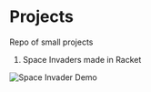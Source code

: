 # Projects
Repo of small projects 

1. Space Invaders made in Racket

![Space Invader Demo](https://github.com/user-attachments/assets/b4a94df2-af18-4636-93b4-dccbfd821a78)

